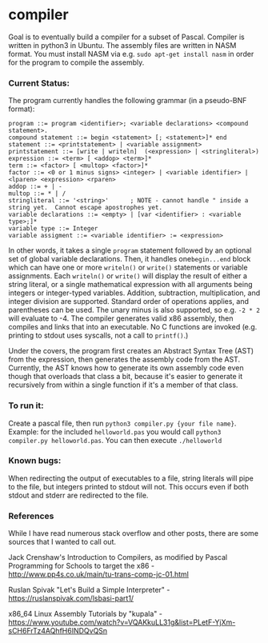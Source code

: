 # compiler

Goal is to eventually build a compiler for a subset of Pascal.  Compiler is written in python3 in Ubuntu.  The assembly files are written in NASM format.  You must install NASM via e.g. ```sudo apt-get install nasm``` in order for the program to compile the assembly.

### Current Status:

The program currently handles the following grammar (in a pseudo-BNF format):

```
program ::= program <identifier>; <variable declarations> <compound statement>.
compound statement ::= begin <statement> [; <statement>]* end
statement ::= <printstatement> | <variable assignment>
printstatement ::= [write | writeln]  (<expression> | <stringliteral>)
expression ::= <term> [ <addop> <term>]*
term ::= <factor> [ <multop> <factor>]*
factor ::= <0 or 1 minus signs> <integer> | <variable identifier> | <lparen> <expression> <rparen>
addop ::= + | -
multop ::= * | /
stringliteral ::= '<string>'      ; NOTE - cannot handle " inside a string yet.  Cannot escape apostrophes yet.
variable declarations ::= <empty> | [var <identifier> : <variable type>;]*
variable type ::= Integer
variable assigment ::= <variable identifier> := <expression>

```

In other words, it takes a single ```program``` statement followed by an optional set of global variable declarations.  Then, it handles one```begin...end``` block which can have one or more ```writeln()``` or ```write()``` statements or variable assignments.  Each ```writeln()``` or ```write()``` will display the result of either a string literal, or a single mathematical expression with all arguments being integers or integer-typed variables.  Addition, subtraction, multiplication, and integer division are supported.  Standard order of operations applies, and parentheses can be used.  The unary minus is also supported, so e.g. ```-2 * 2``` will evaluate to -4.  The compiler generates valid x86 assembly, then compiles and links that into an executable.  No C functions are invoked (e.g. printing to stdout uses syscalls, not a call to ```printf()```.)  

Under the covers, the program first creates an Abstract Syntax Tree (AST) from the expression, then generates the assembly code from the AST.  Currently, the AST knows how to generate its own assembly code even though that overloads that class a bit, because it's easier to generate it recursively from within a single function if it's a member of that class.

### To run it:

Create a pascal file, then run ```python3 compiler.py {your file name}```.  Example: for the included ```helloworld.pas``` you would call ```python3 compiler.py helloworld.pas```.  You can then execute ```./helloworld``` 


### Known bugs:

When redirecting the output of executables to a file, string literals will pipe to the file, but integers printed to stdout will not.  This occurs even if both stdout and stderr are redirected to the file.

### References
While I have read numerous stack overflow and other posts, there are some sources that I wanted to call out.

Jack Crenshaw's Introduction to Compilers, as modified by Pascal Programming for Schools to target the x86 - http://www.pp4s.co.uk/main/tu-trans-comp-jc-01.html

Ruslan Spivak "Let's Build a Simple Interpreter" - https://ruslanspivak.com/lsbasi-part1/

x86_64 Linux Assembly Tutorials by "kupala" - https://www.youtube.com/watch?v=VQAKkuLL31g&list=PLetF-YjXm-sCH6FrTz4AQhfH6INDQvQSn

